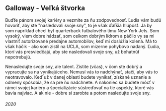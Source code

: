 ## Galloway - Veľká štvorka

Buďťe pánom svojej kariéry a vezmite za ňu zodpovednosť.
Ľudia vám budú hovoriť, aby ste "nasledovali svoje sny", to je však ďaľšia hlúposť.
Ja by som napríklad chcel byť quarterback futbalového tímu New York Jets.
Som vysoký, viem dobre hádzať, som celkom dobrým lídrom a páčilo vy sa mi vlastniť autorizované predajne automobilov, keď mi doslúžia kolená.
Má to však háčik - ako som zistil na UCLA, som mizerne pohybovo nadaný.
Ľudia, ktorí vás presviedčajú, aby ste nasledovali svoje sny, už bohatnúť nepotrebujú.

Nenasledujte svoje sny, ale talent.
Zistite (včas), v čom ste dobrý a vypracujte sa na vynikajúceho.
Nemusí vás to nadchýnať, stačí, aby vás to neotravovalo.
Keď už v danej oblasti budete vynikať, získané uznanie a odmeny spôsobia, že sa pre ňu nadchnete.
A nakoniec sa budete môcť v rámci svojej kariéry a špecializácie sústreďovať na tie aspekty, ktoré vás bavia najviac.
A ak nie - dobre si zarobte a potom nasledujte svoje sny.


###### 2020